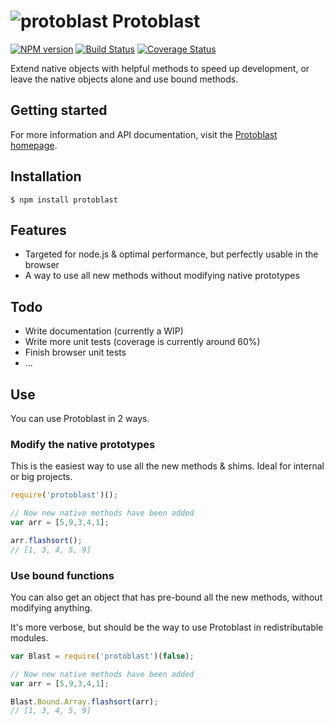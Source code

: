 # ![protoblast](http://protoblast.develry.be/media/static/protoblast-small.svg?width=30) Protoblast

[![NPM version](http://img.shields.io/npm/v/protoblast.svg)](https://npmjs.org/package/protoblast) 
[![Build Status](https://secure.travis-ci.org/skerit/protoblast.png?branch=master)](http://travis-ci.org/skerit/protoblast) 
[![Coverage Status](https://coveralls.io/repos/github/skerit/protoblast/badge.svg?branch=master)](https://coveralls.io/github/skerit/protoblast?branch=master)

Extend native objects with helpful methods to speed up development,
or leave the native objects alone and use bound methods.

## Getting started

For more information and API documentation, visit the [Protoblast homepage](http://protoblast.develry.be).

## Installation

    $ npm install protoblast

## Features

* Targeted for node.js & optimal performance, but perfectly usable in the browser
* A way to use all new methods without modifying native prototypes

## Todo

* Write documentation (currently a WIP)
* Write more unit tests (coverage is currently around 60%)
* Finish browser unit tests
* ...

## Use

You can use Protoblast in 2 ways.

### Modify the native prototypes

This is the easiest way to use all the new methods & shims.
Ideal for internal or big projects.

```javascript
require('protoblast')();

// Now new native methods have been added
var arr = [5,9,3,4,1];

arr.flashsort();
// [1, 3, 4, 5, 9]
```

### Use bound functions

You can also get an object that has pre-bound all the new methods,
without modifying anything.

It's more verbose, but should be the way to use Protoblast in redistributable
modules.

```javascript
var Blast = require('protoblast')(false);

// Now new native methods have been added
var arr = [5,9,3,4,1];

Blast.Bound.Array.flashsort(arr);
// [1, 3, 4, 5, 9]
```